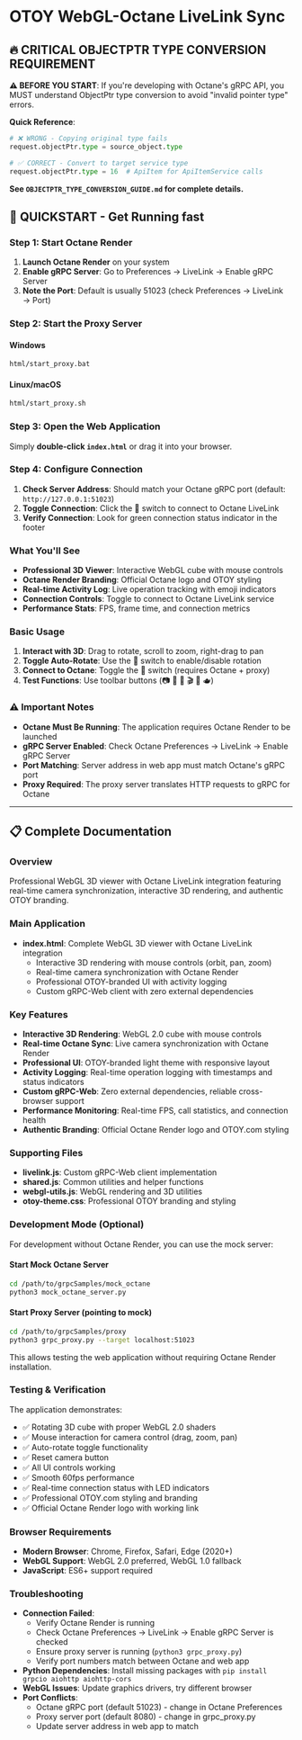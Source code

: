 # OTOY WebGL-Octane LiveLink Sync

## 🔥 CRITICAL OBJECTPTR TYPE CONVERSION REQUIREMENT

**⚠️ BEFORE YOU START**: If you're developing with Octane's gRPC API, you MUST understand ObjectPtr type conversion to avoid "invalid pointer type" errors.

**Quick Reference**:
```python
# ❌ WRONG - Copying original type fails
request.objectPtr.type = source_object.type

# ✅ CORRECT - Convert to target service type
request.objectPtr.type = 16  # ApiItem for ApiItemService calls
```

**See `OBJECTPTR_TYPE_CONVERSION_GUIDE.md` for complete details.**

## 🚀 QUICKSTART - Get Running fast

### Step 1: Start Octane Render
1. **Launch Octane Render** on your system
2. **Enable gRPC Server**: Go to Preferences → LiveLink → Enable gRPC Server
3. **Note the Port**: Default is usually 51023 (check Preferences → LiveLink → Port)

### Step 2: Start the Proxy Server

#### Windows
```cmd
html/start_proxy.bat
```

#### Linux/macOS
```bash
html/start_proxy.sh
```

### Step 3: Open the Web Application
Simply **double-click `index.html`** or drag it into your browser.

### Step 4: Configure Connection
1. **Check Server Address**: Should match your Octane gRPC port (default: `http://127.0.0.1:51023`)
2. **Toggle Connection**: Click the 🔌 switch to connect to Octane LiveLink
3. **Verify Connection**: Look for green connection status indicator in the footer

### What You'll See
- **Professional 3D Viewer**: Interactive WebGL cube with mouse controls
- **Octane Render Branding**: Official Octane logo and OTOY styling
- **Real-time Activity Log**: Live operation tracking with emoji indicators
- **Connection Controls**: Toggle to connect to Octane LiveLink service
- **Performance Stats**: FPS, frame time, and connection metrics

### Basic Usage
1. **Interact with 3D**: Drag to rotate, scroll to zoom, right-drag to pan
2. **Toggle Auto-Rotate**: Use the 🧊 switch to enable/disable rotation
3. **Connect to Octane**: Toggle the 🔌 switch (requires Octane + proxy)
4. **Test Functions**: Use toolbar buttons (📷 📸 🔄 🎬 📂 🫖)

### ⚠️ Important Notes
- **Octane Must Be Running**: The application requires Octane Render to be launched
- **gRPC Server Enabled**: Check Octane Preferences → LiveLink → Enable gRPC Server
- **Port Matching**: Server address in web app must match Octane's gRPC port
- **Proxy Required**: The proxy server translates HTTP requests to gRPC for Octane

---

## 📋 Complete Documentation

### Overview
Professional WebGL 3D viewer with Octane LiveLink integration featuring real-time camera synchronization, interactive 3D rendering, and authentic OTOY branding.

### Main Application
- **index.html**: Complete WebGL 3D viewer with Octane LiveLink integration
  - Interactive 3D rendering with mouse controls (orbit, pan, zoom)
  - Real-time camera synchronization with Octane Render
  - Professional OTOY-branded UI with activity logging
  - Custom gRPC-Web client with zero external dependencies

### Key Features
- **Interactive 3D Rendering**: WebGL 2.0 cube with mouse controls
- **Real-time Octane Sync**: Live camera synchronization with Octane Render
- **Professional UI**: OTOY-branded light theme with responsive layout
- **Activity Logging**: Real-time operation logging with timestamps and status indicators
- **Custom gRPC-Web**: Zero external dependencies, reliable cross-browser support
- **Performance Monitoring**: Real-time FPS, call statistics, and connection health
- **Authentic Branding**: Official Octane Render logo and OTOY.com styling

### Supporting Files
- **livelink.js**: Custom gRPC-Web client implementation
- **shared.js**: Common utilities and helper functions
- **webgl-utils.js**: WebGL rendering and 3D utilities
- **otoy-theme.css**: Professional OTOY branding and styling

### Development Mode (Optional)
For development without Octane Render, you can use the mock server:

#### Start Mock Octane Server
```bash
cd /path/to/grpcSamples/mock_octane
python3 mock_octane_server.py
```

#### Start Proxy Server (pointing to mock)
```bash
cd /path/to/grpcSamples/proxy
python3 grpc_proxy.py --target localhost:51023
```

This allows testing the web application without requiring Octane Render installation.

### Testing & Verification
The application demonstrates:
- ✅ Rotating 3D cube with proper WebGL 2.0 shaders
- ✅ Mouse interaction for camera control (drag, zoom, pan)
- ✅ Auto-rotate toggle functionality
- ✅ Reset camera button
- ✅ All UI controls working
- ✅ Smooth 60fps performance
- ✅ Real-time connection status with LED indicators
- ✅ Professional OTOY.com styling and branding
- ✅ Official Octane Render logo with working link

### Browser Requirements
- **Modern Browser**: Chrome, Firefox, Safari, Edge (2020+)
- **WebGL Support**: WebGL 2.0 preferred, WebGL 1.0 fallback
- **JavaScript**: ES6+ support required

### Troubleshooting
- **Connection Failed**: 
  - Verify Octane Render is running
  - Check Octane Preferences → LiveLink → Enable gRPC Server is checked
  - Ensure proxy server is running (`python3 grpc_proxy.py`)
  - Verify port numbers match between Octane and web app
- **Python Dependencies**: Install missing packages with `pip install grpcio aiohttp aiohttp-cors`
- **WebGL Issues**: Update graphics drivers, try different browser
- **Port Conflicts**: 
  - Octane gRPC port (default 51023) - change in Octane Preferences
  - Proxy server port (default 8080) - change in grpc_proxy.py
  - Update server address in web app to match